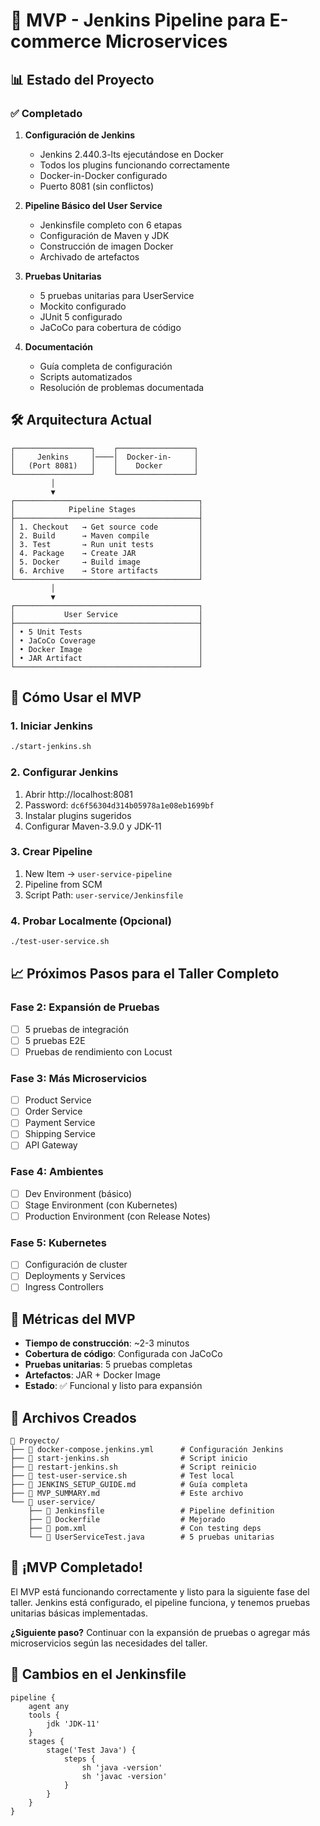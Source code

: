 # 🎯 MVP - Jenkins Pipeline para E-commerce Microservices

## 📊 Estado del Proyecto

### ✅ Completado
1. **Configuración de Jenkins** 
   - Jenkins 2.440.3-lts ejecutándose en Docker
   - Todos los plugins funcionando correctamente
   - Docker-in-Docker configurado
   - Puerto 8081 (sin conflictos)

2. **Pipeline Básico del User Service**
   - Jenkinsfile completo con 6 etapas
   - Configuración de Maven y JDK
   - Construcción de imagen Docker
   - Archivado de artefactos

3. **Pruebas Unitarias**
   - 5 pruebas unitarias para UserService
   - Mockito configurado
   - JUnit 5 configurado
   - JaCoCo para cobertura de código

4. **Documentación**
   - Guía completa de configuración
   - Scripts automatizados
   - Resolución de problemas documentada

## 🛠️ Arquitectura Actual

```
┌─────────────────┐    ┌─────────────────┐
│     Jenkins     │────│  Docker-in-     │
│   (Port 8081)   │    │    Docker       │
└─────────────────┘    └─────────────────┘
         │
         ▼
┌─────────────────────────────────────────┐
│            Pipeline Stages              │
├─────────────────────────────────────────┤
│ 1. Checkout   → Get source code         │
│ 2. Build      → Maven compile           │
│ 3. Test       → Run unit tests          │
│ 4. Package    → Create JAR              │
│ 5. Docker     → Build image             │
│ 6. Archive    → Store artifacts         │
└─────────────────────────────────────────┘
         │
         ▼
┌─────────────────────────────────────────┐
│           User Service                  │
├─────────────────────────────────────────┤
│ • 5 Unit Tests                          │
│ • JaCoCo Coverage                       │
│ • Docker Image                          │
│ • JAR Artifact                          │
└─────────────────────────────────────────┘
```

## 🚀 Cómo Usar el MVP

### 1. Iniciar Jenkins
```bash
./start-jenkins.sh
```

### 2. Configurar Jenkins
1. Abrir http://localhost:8081
2. Password: `dc6f56304d314b05978a1e08eb1699bf`
3. Instalar plugins sugeridos
4. Configurar Maven-3.9.0 y JDK-11

### 3. Crear Pipeline
1. New Item → `user-service-pipeline`
2. Pipeline from SCM
3. Script Path: `user-service/Jenkinsfile`

### 4. Probar Localmente (Opcional)
```bash
./test-user-service.sh
```

## 📈 Próximos Pasos para el Taller Completo

### Fase 2: Expansión de Pruebas
- [ ] 5 pruebas de integración
- [ ] 5 pruebas E2E
- [ ] Pruebas de rendimiento con Locust

### Fase 3: Más Microservicios
- [ ] Product Service
- [ ] Order Service  
- [ ] Payment Service
- [ ] Shipping Service
- [ ] API Gateway

### Fase 4: Ambientes
- [ ] Dev Environment (básico)
- [ ] Stage Environment (con Kubernetes)
- [ ] Production Environment (con Release Notes)

### Fase 5: Kubernetes
- [ ] Configuración de cluster
- [ ] Deployments y Services
- [ ] Ingress Controllers

## 🎯 Métricas del MVP

- **Tiempo de construcción**: ~2-3 minutos
- **Cobertura de código**: Configurada con JaCoCo
- **Pruebas unitarias**: 5 pruebas completas
- **Artefactos**: JAR + Docker Image
- **Estado**: ✅ Funcional y listo para expansión

## 🔧 Archivos Creados

```
📁 Proyecto/
├── 📄 docker-compose.jenkins.yml      # Configuración Jenkins
├── 📄 start-jenkins.sh                # Script inicio
├── 📄 restart-jenkins.sh              # Script reinicio  
├── 📄 test-user-service.sh            # Test local
├── 📄 JENKINS_SETUP_GUIDE.md          # Guía completa
├── 📄 MVP_SUMMARY.md                  # Este archivo
└── 📁 user-service/
    ├── 📄 Jenkinsfile                 # Pipeline definition
    ├── 📄 Dockerfile                  # Mejorado
    ├── 📄 pom.xml                     # Con testing deps
    └── 📄 UserServiceTest.java        # 5 pruebas unitarias
```

## 🎉 ¡MVP Completado!

El MVP está funcionando correctamente y listo para la siguiente fase del taller. Jenkins está configurado, el pipeline funciona, y tenemos pruebas unitarias básicas implementadas.

**¿Siguiente paso?** Continuar con la expansión de pruebas o agregar más microservicios según las necesidades del taller. 

## 🔧 Cambios en el Jenkinsfile

```
pipeline {
    agent any
    tools {
        jdk 'JDK-11'
    }
    stages {
        stage('Test Java') {
            steps {
                sh 'java -version'
                sh 'javac -version'
            }
        }
    }
}